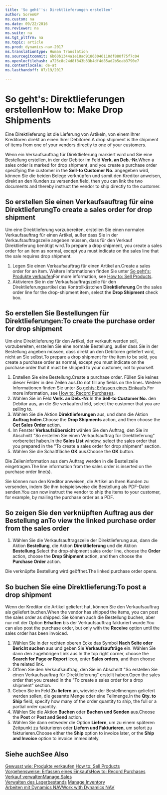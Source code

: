 ```yaml
---
title: 'So geht''s: Direktlieferungen erstellen'
author: SorenGP
ms.custom: na
ms.date: 09/22/2016
ms.reviewer: na
ms.suite: na
ms.tgt_pltfrm: na
ms.topic: article
ms.prod: dynamics-nav-2017
ms.translationtype: Human Translation
ms.sourcegitcommit: 6b60b1344a1e18ad91863046110df880f75f7c04
ms.openlocfilehash: a726c8c24d8f843b33b4df4d85ad2b5eab3790e7
ms.contentlocale: de-at
ms.lasthandoff: 07/19/2017

---
```


# <a name="how-to-make-drop-shipments"></a><span data-ttu-id="d0126-102">So geht's: Direktlieferungen erstellen</span><span class="sxs-lookup"><span data-stu-id="d0126-102">How to: Make Drop Shipments</span></span>
<span data-ttu-id="d0126-103">Eine Direktlieferung ist die Lieferung von Artikeln, von einem Ihrer Kreditoren direkt an einen Ihrer Debitoren.</span><span class="sxs-lookup"><span data-stu-id="d0126-103">A drop shipment is the shipment of items from one of your vendors directly to one of your customers.</span></span>

<span data-ttu-id="d0126-104">Wenn ein Verkaufsauftrag für Direktlieferung markiert wird und Sie eine Bestellung erstellen, in der der Debitor im Feld **Verk. an Deb.-Nr.**</span><span class="sxs-lookup"><span data-stu-id="d0126-104">When a sales order is marked for drop shipment, and you create a purchase order specifying the customer in the **Sell-to Customer No.**</span></span> <span data-ttu-id="d0126-105">angegeben wird, können Sie die beiden Belege verknüpfen und somit den Kreditor anweisen, direkt an den Kunden zu versenden.</span><span class="sxs-lookup"><span data-stu-id="d0126-105">field, then you can link the two documents and thereby instruct the vendor to ship directly to the customer.</span></span>

## <a name="to-create-a-sales-order-for-drop-shipment"></a><span data-ttu-id="d0126-106">So erstellen Sie einen Verkaufsauftrag für eine Direktlieferung</span><span class="sxs-lookup"><span data-stu-id="d0126-106">To create a sales order for drop shipment</span></span>
<span data-ttu-id="d0126-107">Um eine Direktlieferung vorzubereiten, erstellen Sie einen normalen Verkaufsauftrag für einen Artikel, außer dass Sie in der Verkaufsauftragszeile angeben müssen, dass für den Verkauf Direktlieferung benötigt wird.</span><span class="sxs-lookup"><span data-stu-id="d0126-107">To prepare a drop shipment, you create a sales order for an item as normal, except you must indicate on the sales line that the sale requires drop shipment.</span></span>

1. <span data-ttu-id="d0126-108">Legen Sie einen Verkaufsauftrag für einen Artikel an.</span><span class="sxs-lookup"><span data-stu-id="d0126-108">Create a sales order for an item.</span></span> <span data-ttu-id="d0126-109">Weitere Informationen finden Sie unter [So geht's: Produkte verkaufen](sales-how-sell-products.md)</span><span class="sxs-lookup"><span data-stu-id="d0126-109">For more information, see [How to: Sell Products](sales-how-sell-products.md).</span></span>
2. <span data-ttu-id="d0126-110">Aktivieren Sie in der Verkaufsauftragszeile für den Direktlieferungsartikel das Kontrollkästchen **Direktlieferung**.</span><span class="sxs-lookup"><span data-stu-id="d0126-110">On the sales order line for the drop-shipment item, select the **Drop Shipment** check box.</span></span>

## <a name="to-create-the-purchase-order-for-drop-shipment"></a><span data-ttu-id="d0126-111">So erstellen Sie Bestellungen für Direktlieferungen:</span><span class="sxs-lookup"><span data-stu-id="d0126-111">To create the purchase order for drop shipment</span></span>
<span data-ttu-id="d0126-112">Um eine Direktlieferung für den Artikel, der verkauft werden soll, vorzubereiten, erstellen Sie eine normale Bestellung, außer dass Sie in der Bestellung angeben müssen, dass direkt an den Debitoren geliefert wird, nicht an Sie selbst.</span><span class="sxs-lookup"><span data-stu-id="d0126-112">To prepare a drop shipment for the item to be sold, you create a purchase order as normal, except you must indicate on the purchase order that it must be shipped to your customer, not to yourself.</span></span>

1. <span data-ttu-id="d0126-113">Erstellen Sie eine Bestellung.</span><span class="sxs-lookup"><span data-stu-id="d0126-113">Create a purchase order.</span></span> <span data-ttu-id="d0126-114">Füllen Sie keines dieser Felder in den Zeilen aus.</span><span class="sxs-lookup"><span data-stu-id="d0126-114">Do not fill any fields on the lines.</span></span> <span data-ttu-id="d0126-115">Weitere Informationen finden Sie unter [So gehts: Erfassen eines Einkaufs](purchasing-how-record-purchases.md).</span><span class="sxs-lookup"><span data-stu-id="d0126-115">For more information, see [How to: Record Purchases](purchasing-how-record-purchases.md).</span></span>
2. <span data-ttu-id="d0126-116">Wählen Sie im Feld **Verk. an Deb.-Nr.**</span><span class="sxs-lookup"><span data-stu-id="d0126-116">In the **Sell-to Customer No.**</span></span> <span data-ttu-id="d0126-117">den Debitor aus, an die Sie verkaufen.</span><span class="sxs-lookup"><span data-stu-id="d0126-117">field, select the customer that you are selling to.</span></span>
3. <span data-ttu-id="d0126-118">Wählen Sie die Aktion **Direktlieferungen** aus, und dann die Aktion **Auftrag holen**.</span><span class="sxs-lookup"><span data-stu-id="d0126-118">Choose the **Drop Shipments** action, and then choose the **Get Sales Order** action.</span></span>
4. <span data-ttu-id="d0126-119">Im Fenster **Verkaufsübersicht** wählen Sie den Auftrag, den Sie im Abschnitt "So erstellen Sie einen Verkaufsauftrag für Direktlieferung" vorbereitet haben.</span><span class="sxs-lookup"><span data-stu-id="d0126-119">In the **Sales List** window, select the sales order that you prepared in the "To create a sales order for drop shipment" section.</span></span>
5. <span data-ttu-id="d0126-120">Wählen Sie die Schaltfläche **OK** aus.</span><span class="sxs-lookup"><span data-stu-id="d0126-120">Choose the **OK** button.</span></span>

<span data-ttu-id="d0126-121">Die Zeileninformation aus dem Auftrag werden in die Bestellzeile eingetragen.</span><span class="sxs-lookup"><span data-stu-id="d0126-121">The line information from the sales order is inserted on the purchase order line(s).</span></span>

<span data-ttu-id="d0126-122">Sie können nun den Kreditor anweisen, die Artikel an Ihren Kunden zu versenden, indem Sie ihm beispielsweise die Bestellung als PDF-Datei senden.</span><span class="sxs-lookup"><span data-stu-id="d0126-122">You can now instruct the vendor to ship the items to your customer, for example, by mailing the purchase order as a PDF.</span></span>     

## <a name="to-view-the-linked-purchase-order-from-the-sales-order"></a><span data-ttu-id="d0126-123">So zeigen Sie den verknüpften Auftrag aus der Bestellung an</span><span class="sxs-lookup"><span data-stu-id="d0126-123">To view the linked purchase order from the sales order</span></span>
1. <span data-ttu-id="d0126-124">Wählen Sie die Verkaufsauftragszeile der Direktlieferung aus, dann die Aktion **Bestellung**, die Aktion **Direktlieferung** und die Aktion **Bestellung**.</span><span class="sxs-lookup"><span data-stu-id="d0126-124">Select the drop-shipment sales order line, choose the **Order** action, choose the **Drop Shipment** action, and then choose the **Purchase Order** action.</span></span>

<span data-ttu-id="d0126-125">Die verknüpfte Bestellung wird geöffnet.</span><span class="sxs-lookup"><span data-stu-id="d0126-125">The linked purchase order opens.</span></span>

## <a name="to-post-a-drop-shipment"></a><span data-ttu-id="d0126-126">So buchen Sie eine Direktlieferung:</span><span class="sxs-lookup"><span data-stu-id="d0126-126">To post a drop shipment</span></span>
<span data-ttu-id="d0126-127">Wenn der Kreditor die Artikel geliefert hat, können Sie den Verkaufsauftrag als geliefert buchen.</span><span class="sxs-lookup"><span data-stu-id="d0126-127">When the vendor has shipped the items, you can post the sales order as shipped.</span></span> <span data-ttu-id="d0126-128">Sie können auch die Bestellung buchen, aber nur mit der Option **Erhalten** bis der Verkaufsauftrag fakturiert wurde.</span><span class="sxs-lookup"><span data-stu-id="d0126-128">You can also post the purchase order, but only with the **Receive** option until the sales order has been invoiced.</span></span>
1. <span data-ttu-id="d0126-129">Wählen Sie in der rechten oberen Ecke das Symbol **Nach Seite oder Bericht suchen** aus und geben Sie **Verkaufsaufträge** ein. Wählen Sie dann den zugehörigen Link aus.</span><span class="sxs-lookup"><span data-stu-id="d0126-129">In the top right corner, choose the **Search for Page or Report** icon, enter **Sales orders**, and then choose the related link.</span></span>
2. <span data-ttu-id="d0126-130">Öffnen Sie den Verkaufsauftrag, den Sie im Abschnitt "So erstellen Sie einen Verkaufsauftrag für Direktlieferung" erstellt haben.</span><span class="sxs-lookup"><span data-stu-id="d0126-130">Open the sales order that you created in the "To create a sales order for a drop shipment" section.</span></span>
3. <span data-ttu-id="d0126-131">Geben Sie im Feld **Zu liefern** an, wieviele der Bestellmengen geliefert werden sollen, die gesamte Menge oder eine Teilmenge.</span><span class="sxs-lookup"><span data-stu-id="d0126-131">In the **Qty. to Ship** field, specify how many of the order quantity to ship, the full or a partial order quantity.</span></span>
3. <span data-ttu-id="d0126-132">Wählen Sie die Aktion **Buchen** oder **Buchen und Senden** aus.</span><span class="sxs-lookup"><span data-stu-id="d0126-132">Choose the **Post** or **Post and Send** action.</span></span>
4. <span data-ttu-id="d0126-133">Wählen Sie dann entweder die Option **Liefern**, um zu einem späteren Zeitpunkt zu fakturieren oder **Liefern und Fakturieren**, um sofort zu fakturieren.</span><span class="sxs-lookup"><span data-stu-id="d0126-133">Choose either the **Ship** option to invoice later, or the **Ship and Invoice** option to invoice immediately.</span></span>

## <a name="see-also"></a><span data-ttu-id="d0126-134">Siehe auch</span><span class="sxs-lookup"><span data-stu-id="d0126-134">See Also</span></span>
<span data-ttu-id="d0126-135">[Gewusst wie: Produkte verkaufen](sales-how-sell-products.md)  </span><span class="sxs-lookup"><span data-stu-id="d0126-135">[How to: Sell Products](sales-how-sell-products.md)  </span></span>  
[<span data-ttu-id="d0126-136">Vorgehensweise: Erfassen eines Einkaufs</span><span class="sxs-lookup"><span data-stu-id="d0126-136">How to: Record Purchases</span></span>](purchasing-how-record-purchases.md)  
[<span data-ttu-id="d0126-137">Verkauf verwalten</span><span class="sxs-lookup"><span data-stu-id="d0126-137">Manage Sales</span></span>](sales-manage-sales.md)  
<span data-ttu-id="d0126-138">[Verwalten des Lagerbestands](inventory-manage-inventory.md)    </span><span class="sxs-lookup"><span data-stu-id="d0126-138">[Manage Inventory](inventory-manage-inventory.md)    </span></span>  
[<span data-ttu-id="d0126-139">Arbeiten mit Dynamics NAV</span><span class="sxs-lookup"><span data-stu-id="d0126-139">Work with Dynamics NAV</span></span>](ui-work-product.md)

